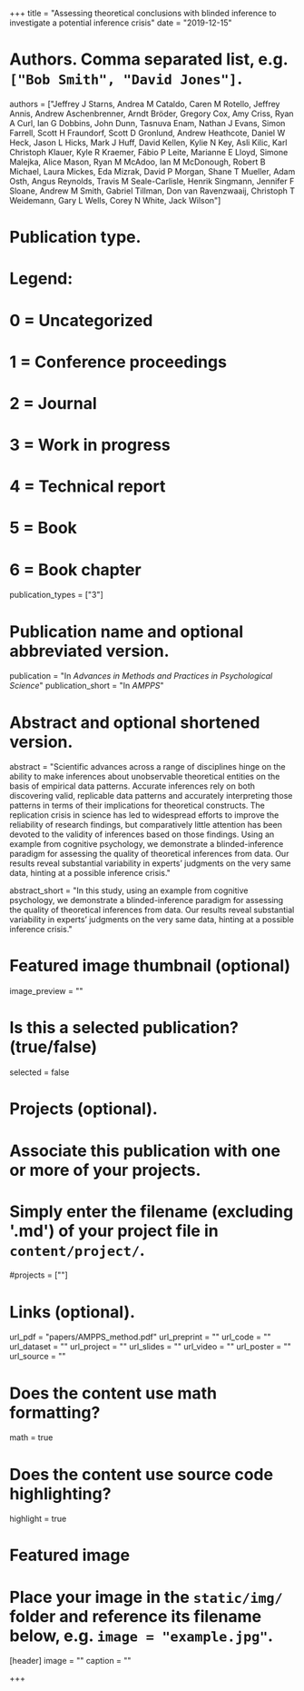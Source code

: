 +++
title = "Assessing theoretical conclusions with blinded inference to investigate a potential inference crisis"
date = "2019-12-15"

# Authors. Comma separated list, e.g. `["Bob Smith", "David Jones"]`.
authors = ["Jeffrey J Starns, Andrea M Cataldo, Caren M Rotello, Jeffrey Annis, Andrew Aschenbrenner, Arndt Bröder, Gregory Cox, Amy Criss, Ryan A Curl, Ian G Dobbins, John Dunn, Tasnuva Enam, Nathan J Evans, Simon Farrell, Scott H Fraundorf, Scott D Gronlund, Andrew Heathcote, Daniel W Heck, Jason L Hicks, Mark J Huff, David Kellen, Kylie N Key, Asli Kilic, Karl Christoph Klauer, Kyle R Kraemer, Fábio P Leite, Marianne E Lloyd, Simone Malejka, Alice Mason, Ryan M McAdoo, Ian M McDonough, Robert B Michael, Laura Mickes, Eda Mizrak, David P Morgan, Shane T Mueller, Adam Osth, Angus Reynolds, Travis M Seale-Carlisle, Henrik Singmann, Jennifer F Sloane, Andrew M Smith, Gabriel Tillman, Don van Ravenzwaaij, Christoph T Weidemann, Gary L Wells, Corey N White, Jack Wilson"]

# Publication type.
# Legend:
# 0 = Uncategorized
# 1 = Conference proceedings
# 2 = Journal
# 3 = Work in progress
# 4 = Technical report
# 5 = Book
# 6 = Book chapter
publication_types = ["3"]

# Publication name and optional abbreviated version.
publication = "In *Advances in Methods and Practices in Psychological Science*"
publication_short = "In *AMPPS*"

# Abstract and optional shortened version.
abstract = "Scientific advances across a range of disciplines hinge on the ability to make inferences about unobservable theoretical entities on the basis of empirical data patterns. Accurate inferences rely on both discovering valid, replicable data patterns and accurately interpreting those patterns in terms of their implications for theoretical constructs. The replication crisis in science has led to widespread efforts to improve the reliability of research findings, but comparatively little attention has been devoted to the validity of inferences based on those findings. Using an example from cognitive psychology, we demonstrate a blinded-inference paradigm for assessing the quality of theoretical inferences from data. Our results reveal substantial variability in experts’ judgments on the very same data, hinting at a possible inference crisis."

abstract_short = "In this study, using an example from cognitive psychology, we demonstrate a blinded-inference paradigm for assessing the quality of theoretical inferences from data. Our results reveal substantial variability in experts’ judgments on the very same data, hinting at a possible inference crisis."

# Featured image thumbnail (optional)
image_preview = ""

# Is this a selected publication? (true/false)
selected = false

# Projects (optional).
#   Associate this publication with one or more of your projects.
#   Simply enter the filename (excluding '.md') of your project file in `content/project/`.
#projects = [""]

# Links (optional).
url_pdf = "papers/AMPPS_method.pdf"
url_preprint = ""
url_code = ""
url_dataset = ""
url_project = ""
url_slides = ""
url_video = ""
url_poster = ""
url_source = ""

# Does the content use math formatting?
math = true

# Does the content use source code highlighting?
highlight = true

# Featured image
# Place your image in the `static/img/` folder and reference its filename below, e.g. `image = "example.jpg"`.
[header]
image = ""
caption = ""

+++

